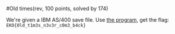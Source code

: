 #Old times(rev, 100 points, solved by 174)

We're given a IBM AS/400 save file. Use [the program](http://www.juliansoft.com/), get the flag: `EKO{0ld_t1m3s_n3v3r_c0m3_b4ck}`